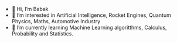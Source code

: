 - 👋 Hi, I’m Babak
- 👀 I’m interested in Artificial Intelligence,
                            Rocket Engines, Quantum Physics, Maths, Automotive Industry
- 🌱 I’m currently learning Machine Learning algoritthms,
                            Calculus, Probability and Statistics.

<!---
babzan/babzan is a ✨ special ✨ repository because its `README.md` (this file) appears on your GitHub profile.
You can click the Preview link to take a look at your changes.
--->
